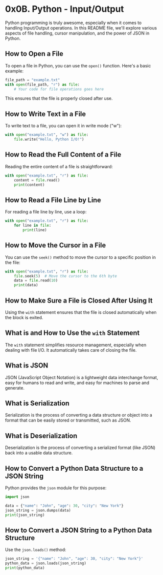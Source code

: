 # 0x0B. Python - Input/Output

Python programming is truly awesome, especially when it comes to handling Input/Output operations. In this README file, we'll explore various aspects of file handling, cursor manipulation, and the power of JSON in Python.

## How to Open a File

To open a file in Python, you can use the `open()` function. Here's a basic example:

```python
file_path = "example.txt"
with open(file_path, "r") as file:
    # Your code for file operations goes here
```

This ensures that the file is properly closed after use.

## How to Write Text in a File

To write text to a file, you can open it in write mode ("w"):

```python
with open("example.txt", "w") as file:
    file.write("Hello, Python I/O!")
```

## How to Read the Full Content of a File

Reading the entire content of a file is straightforward:

```python
with open("example.txt", "r") as file:
    content = file.read()
    print(content)
```

## How to Read a File Line by Line

For reading a file line by line, use a loop:

```python
with open("example.txt", "r") as file:
    for line in file:
        print(line)
```

## How to Move the Cursor in a File

You can use the `seek()` method to move the cursor to a specific position in the file:

```python
with open("example.txt", "r") as file:
    file.seek(5)  # Move the cursor to the 6th byte
    data = file.read(10)
    print(data)
```

## How to Make Sure a File is Closed After Using It

Using the `with` statement ensures that the file is closed automatically when the block is exited.

## What is and How to Use the `with` Statement

The `with` statement simplifies resource management, especially when dealing with file I/O. It automatically takes care of closing the file.

## What is JSON

JSON (JavaScript Object Notation) is a lightweight data interchange format, easy for humans to read and write, and easy for machines to parse and generate.

## What is Serialization

Serialization is the process of converting a data structure or object into a format that can be easily stored or transmitted, such as JSON.

## What is Deserialization

Deserialization is the process of converting a serialized format (like JSON) back into a usable data structure.

## How to Convert a Python Data Structure to a JSON String

Python provides the `json` module for this purpose:

```python
import json

data = {"name": "John", "age": 30, "city": "New York"}
json_string = json.dumps(data)
print(json_string)
```

## How to Convert a JSON String to a Python Data Structure

Use the `json.loads()` method:

```python
json_string = '{"name": "John", "age": 30, "city": "New York"}'
python_data = json.loads(json_string)
print(python_data)
```
